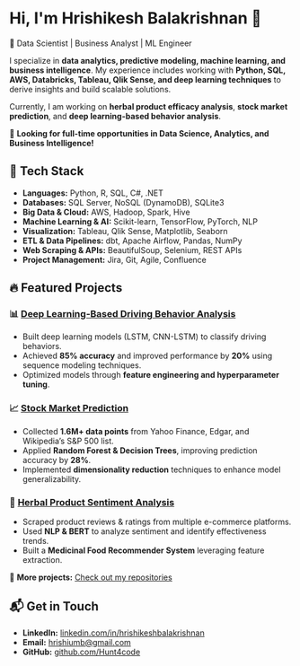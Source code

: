 # Hi, I'm Hrishikesh Balakrishnan 👋

🚀 Data Scientist | Business Analyst | ML Engineer  

I specialize in **data analytics, predictive modeling, machine learning, and business intelligence**. My experience includes working with **Python, SQL, AWS, Databricks, Tableau, Qlik Sense, and deep learning techniques** to derive insights and build scalable solutions.

Currently, I am working on **herbal product efficacy analysis**, **stock market prediction**, and **deep learning-based behavior analysis**.

📌 **Looking for full-time opportunities in Data Science, Analytics, and Business Intelligence!**

## 🔧 Tech Stack
- **Languages:** Python, R, SQL, C#, .NET  
- **Databases:** SQL Server, NoSQL (DynamoDB), SQLite3  
- **Big Data & Cloud:** AWS, Hadoop, Spark, Hive  
- **Machine Learning & AI:** Scikit-learn, TensorFlow, PyTorch, NLP  
- **Visualization:** Tableau, Qlik Sense, Matplotlib, Seaborn  
- **ETL & Data Pipelines:** dbt, Apache Airflow, Pandas, NumPy  
- **Web Scraping & APIs:** BeautifulSoup, Selenium, REST APIs  
- **Project Management:** Jira, Git, Agile, Confluence
  
## 🔥 Featured Projects

### 📊 [Deep Learning-Based Driving Behavior Analysis](https://github.com/Hunt4code/Masters)
- Built deep learning models (LSTM, CNN-LSTM) to classify driving behaviors.
- Achieved **85% accuracy** and improved performance by **20%** using sequence modeling techniques.
- Optimized models through **feature engineering and hyperparameter tuning**.

### 📈 [Stock Market Prediction](https://github.com/Hunt4code/Masters)
- Collected **1.6M+ data points** from Yahoo Finance, Edgar, and Wikipedia’s S&P 500 list.
- Applied **Random Forest & Decision Trees**, improving prediction accuracy by **28%**.
- Implemented **dimensionality reduction** techniques to enhance model generalizability.

### 🌿 [Herbal Product Sentiment Analysis](https://github.com/Hunt4code/Masters)
- Scraped product reviews & ratings from multiple e-commerce platforms.
- Used **NLP & BERT** to analyze sentiment and identify effectiveness trends.
- Built a **Medicinal Food Recommender System** leveraging feature extraction.

📌 **More projects:** [Check out my repositories](https://github.com/Hunt4code/Masters)

## 📬 Get in Touch
- **LinkedIn:** [linkedin.com/in/hrishikeshbalakrishnan](https://www.linkedin.com/in/hrishikeshbalakrishnan/)
- **Email:** hrishiumb@gmail.com
- **GitHub:** [github.com/Hunt4code](https://github.com/Hunt4code)

